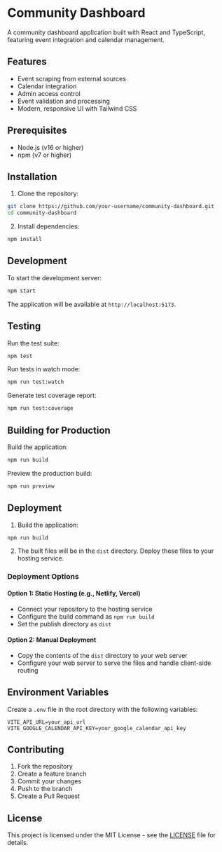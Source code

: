 # Community Dashboard

A community dashboard application built with React and TypeScript, featuring event integration and calendar management.

## Features

- Event scraping from external sources
- Calendar integration
- Admin access control
- Event validation and processing
- Modern, responsive UI with Tailwind CSS

## Prerequisites

- Node.js (v16 or higher)
- npm (v7 or higher)

## Installation

1. Clone the repository:
```bash
git clone https://github.com/your-username/community-dashboard.git
cd community-dashboard
```

2. Install dependencies:
```bash
npm install
```

## Development

To start the development server:
```bash
npm start
```

The application will be available at `http://localhost:5173`.

## Testing

Run the test suite:
```bash
npm test
```

Run tests in watch mode:
```bash
npm run test:watch
```

Generate test coverage report:
```bash
npm run test:coverage
```

## Building for Production

Build the application:
```bash
npm run build
```

Preview the production build:
```bash
npm run preview
```

## Deployment

1. Build the application:
```bash
npm run build
```

2. The built files will be in the `dist` directory. Deploy these files to your hosting service.

### Deployment Options

#### Option 1: Static Hosting (e.g., Netlify, Vercel)
- Connect your repository to the hosting service
- Configure the build command as `npm run build`
- Set the publish directory as `dist`

#### Option 2: Manual Deployment
- Copy the contents of the `dist` directory to your web server
- Configure your web server to serve the files and handle client-side routing

## Environment Variables

Create a `.env` file in the root directory with the following variables:
```
VITE_API_URL=your_api_url
VITE_GOOGLE_CALENDAR_API_KEY=your_google_calendar_api_key
```

## Contributing

1. Fork the repository
2. Create a feature branch
3. Commit your changes
4. Push to the branch
5. Create a Pull Request

## License

This project is licensed under the MIT License - see the [LICENSE](LICENSE) file for details.